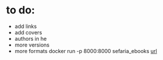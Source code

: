 # to do:
- add links
- add covers
- authors in he
- more versions
- more formats
docker run -p 8000:8000 sefaria_ebooks
[url](http://localhost:8000/)